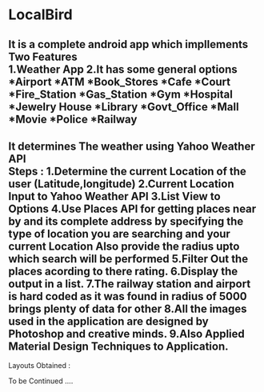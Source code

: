 # LocalBird
It is a complete android app  which  impllements Two Features <br>
 1.Weather App
 2.It has some general options <br>
*Airport
*ATM
*Book_Stores
*Cafe
*Court
*Fire_Station
*Gas_Station
*Gym
*Hospital
*Jewelry House
*Library
*Govt_Office
*Mall
*Movie
*Police
*Railway
-----------------------------------------------------------------------------------
It  determines The weather using Yahoo Weather API
<br>
Steps :
1.Determine the current Location of the user (Latitude,longitude) 
2.Current Location Input to Yahoo Weather API 
3.List View to Options 
4.Use Places API for getting places near by and its complete address by specifying the type of location you
are searching and your current Location Also provide the radius upto which search will be performed
5.Filter Out the places acording to there rating.
6.Display the output in a list.
7.The railway station and airport is hard coded as it was found in radius of 5000 brings plenty of data for other
8.All the images used in the application are designed by Photoshop and creative minds.
9.Also Applied Material Design Techniques to Application.
-------------------------------------------------------------------------------------------------------------------------------
Layouts Obtained : 

To be Continued ....
